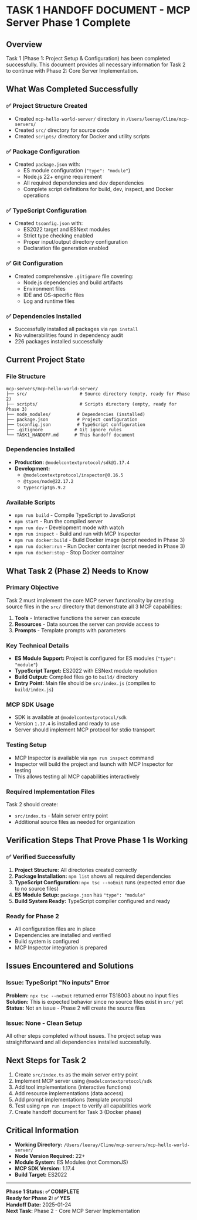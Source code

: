# TASK 1 HANDOFF DOCUMENT - MCP Server Phase 1 Complete

## Overview
Task 1 (Phase 1: Project Setup & Configuration) has been completed successfully. This document provides all necessary information for Task 2 to continue with Phase 2: Core Server Implementation.

## What Was Completed Successfully

### ✅ Project Structure Created
- Created `mcp-hello-world-server/` directory in `/Users/leeray/Cline/mcp-servers/`
- Created `src/` directory for source code
- Created `scripts/` directory for Docker and utility scripts

### ✅ Package Configuration
- Created `package.json` with:
  - ES module configuration (`"type": "module"`)
  - Node.js 22+ engine requirement
  - All required dependencies and dev dependencies
  - Complete script definitions for build, dev, inspect, and Docker operations

### ✅ TypeScript Configuration
- Created `tsconfig.json` with:
  - ES2022 target and ESNext modules
  - Strict type checking enabled
  - Proper input/output directory configuration
  - Declaration file generation enabled

### ✅ Git Configuration
- Created comprehensive `.gitignore` file covering:
  - Node.js dependencies and build artifacts
  - Environment files
  - IDE and OS-specific files
  - Log and runtime files

### ✅ Dependencies Installed
- Successfully installed all packages via `npm install`
- No vulnerabilities found in dependency audit
- 226 packages installed successfully

## Current Project State

### File Structure
```
mcp-servers/mcp-hello-world-server/
├── src/                    # Source directory (empty, ready for Phase 2)
├── scripts/                # Scripts directory (empty, ready for Phase 3)
├── node_modules/          # Dependencies (installed)
├── package.json           # Project configuration
├── tsconfig.json          # TypeScript configuration
├── .gitignore            # Git ignore rules
└── TASK1_HANDOFF.md      # This handoff document
```

### Dependencies Installed
- **Production:** `@modelcontextprotocol/sdk@1.17.4`
- **Development:** 
  - `@modelcontextprotocol/inspector@0.16.5`
  - `@types/node@22.17.2`
  - `typescript@5.9.2`

### Available Scripts
- `npm run build` - Compile TypeScript to JavaScript
- `npm start` - Run the compiled server
- `npm run dev` - Development mode with watch
- `npm run inspect` - Build and run with MCP Inspector
- `npm run docker:build` - Build Docker image (script needed in Phase 3)
- `npm run docker:run` - Run Docker container (script needed in Phase 3)
- `npm run docker:stop` - Stop Docker container

## What Task 2 (Phase 2) Needs to Know

### Primary Objective
Task 2 must implement the core MCP server functionality by creating source files in the `src/` directory that demonstrate all 3 MCP capabilities:

1. **Tools** - Interactive functions the server can execute
2. **Resources** - Data sources the server can provide access to
3. **Prompts** - Template prompts with parameters

### Key Technical Details
- **ES Module Support:** Project is configured for ES modules (`"type": "module"`)
- **TypeScript Target:** ES2022 with ESNext module resolution
- **Build Output:** Compiled files go to `build/` directory
- **Entry Point:** Main file should be `src/index.js` (compiles to `build/index.js`)

### MCP SDK Usage
- SDK is available at `@modelcontextprotocol/sdk`
- Version `1.17.4` is installed and ready to use
- Server should implement MCP protocol for stdio transport

### Testing Setup
- MCP Inspector is available via `npm run inspect` command
- Inspector will build the project and launch with MCP Inspector for testing
- This allows testing all MCP capabilities interactively

### Required Implementation Files
Task 2 should create:
- `src/index.ts` - Main server entry point
- Additional source files as needed for organization

## Verification Steps That Prove Phase 1 Is Working

### ✅ Verified Successfully
1. **Project Structure:** All directories created correctly
2. **Package Installation:** `npm list` shows all required dependencies
3. **TypeScript Configuration:** `npx tsc --noEmit` runs (expected error due to no source files)
4. **ES Module Setup:** `package.json` has `"type": "module"`
5. **Build System Ready:** TypeScript compiler configured and ready

### Ready for Phase 2
- All configuration files are in place
- Dependencies are installed and verified
- Build system is configured
- MCP Inspector integration is prepared

## Issues Encountered and Solutions

### Issue: TypeScript "No inputs" Error
**Problem:** `npx tsc --noEmit` returned error TS18003 about no input files
**Solution:** This is expected behavior since no source files exist in `src/` yet
**Status:** Not an issue - Phase 2 will create the source files

### Issue: None - Clean Setup
All other steps completed without issues. The project setup was straightforward and all dependencies installed successfully.

## Next Steps for Task 2

1. Create `src/index.ts` as the main server entry point
2. Implement MCP server using `@modelcontextprotocol/sdk`
3. Add tool implementations (interactive functions)
4. Add resource implementations (data access)
5. Add prompt implementations (template prompts)
6. Test using `npm run inspect` to verify all capabilities work
7. Create handoff document for Task 3 (Docker phase)

## Critical Information
- **Working Directory:** `/Users/leeray/Cline/mcp-servers/mcp-hello-world-server/`
- **Node Version Required:** 22+
- **Module System:** ES Modules (not CommonJS)
- **MCP SDK Version:** 1.17.4
- **Build Target:** ES2022

---

**Phase 1 Status: ✅ COMPLETE**  
**Ready for Phase 2: ✅ YES**  
**Handoff Date:** 2025-01-24  
**Next Task:** Phase 2 - Core MCP Server Implementation
